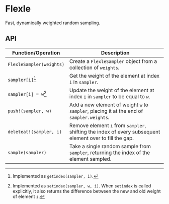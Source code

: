 # Flexle

Fast, dynamically weighted random sampling.

## API

| Function/Operation | Description |
|---|---|
| `FlexleSampler(weights)` | Create a `FlexleSampler` object from a collection of `weights`. | 
| `sampler[i]`[^1] | Get the weight of the element at index `i` in `sampler`. |
| `sampler[i] = w`[^2] | Update the weight of the element at index `i` in `sampler` to be equal to `w`. |
| `push!(sampler, w)` | Add a new element of weight `w` to `sampler`, placing it at the end of `sampler.weights`. |
| `deleteat!(sampler, i)` | Remove element `i` from `sampler`, shifting the index of every subsequent element over to fill the gap. |
| `sample(sampler)` | Take a single random sample from `sampler`, returning the index of the element sampled. |


[^1]: Implemented as `getindex(sampler, i)`.
[^2]: Implemented as `setindex(sampler, w, i)`. When `setindex` is called explicitly, it also returns the difference between the new and old weight of element `i`.

